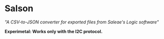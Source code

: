 Salson
======

*"A CSV-to-JSON converter for exported files from Saleae's Logic software"*

**Experimetal: Works only with the I2C protocol.**
